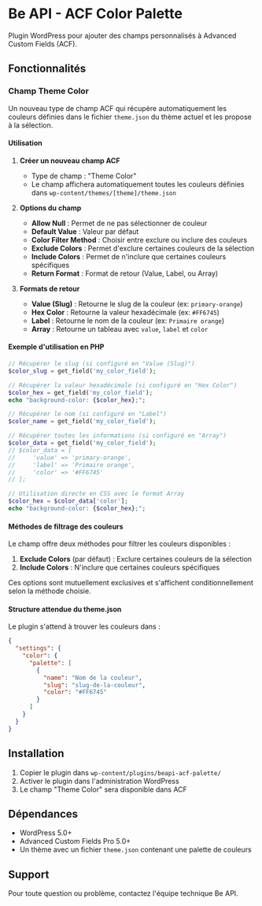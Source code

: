 # Be API - ACF Color Palette

Plugin WordPress pour ajouter des champs personnalisés à Advanced Custom Fields (ACF).

## Fonctionnalités

### Champ Theme Color

Un nouveau type de champ ACF qui récupère automatiquement les couleurs définies dans le fichier `theme.json` du thème actuel et les propose à la sélection.

#### Utilisation

1. **Créer un nouveau champ ACF**
   - Type de champ : "Theme Color"
   - Le champ affichera automatiquement toutes les couleurs définies dans `wp-content/themes/[theme]/theme.json`

2. **Options du champ**
   - **Allow Null** : Permet de ne pas sélectionner de couleur
   - **Default Value** : Valeur par défaut
   - **Color Filter Method** : Choisir entre exclure ou inclure des couleurs
   - **Exclude Colors** : Permet d'exclure certaines couleurs de la sélection
   - **Include Colors** : Permet de n'inclure que certaines couleurs spécifiques
   - **Return Format** : Format de retour (Value, Label, ou Array)

3. **Formats de retour**
   - **Value (Slug)** : Retourne le slug de la couleur (ex: `primary-orange`)
   - **Hex Color** : Retourne la valeur hexadécimale (ex: `#FF6745`)
   - **Label** : Retourne le nom de la couleur (ex: `Primaire orange`)
   - **Array** : Retourne un tableau avec `value`, `label` et `color`

#### Exemple d'utilisation en PHP

```php
// Récupérer le slug (si configuré en "Value (Slug)")
$color_slug = get_field('my_color_field');

// Récupérer la valeur hexadécimale (si configuré en "Hex Color")
$color_hex = get_field('my_color_field');
echo "background-color: {$color_hex};";

// Récupérer le nom (si configuré en "Label")
$color_name = get_field('my_color_field');

// Récupérer toutes les informations (si configuré en "Array")
$color_data = get_field('my_color_field');
// $color_data = [
//     'value' => 'primary-orange',
//     'label' => 'Primaire orange',
//     'color' => '#FF6745'
// ];

// Utilisation directe en CSS avec le format Array
$color_hex = $color_data['color'];
echo "background-color: {$color_hex};";
```

#### Méthodes de filtrage des couleurs

Le champ offre deux méthodes pour filtrer les couleurs disponibles :

1. **Exclude Colors** (par défaut) : Exclure certaines couleurs de la sélection
2. **Include Colors** : N'inclure que certaines couleurs spécifiques

Ces options sont mutuellement exclusives et s'affichent conditionnellement selon la méthode choisie.

#### Structure attendue du theme.json

Le plugin s'attend à trouver les couleurs dans :

```json
{
  "settings": {
    "color": {
      "palette": [
        {
          "name": "Nom de la couleur",
          "slug": "slug-de-la-couleur",
          "color": "#FF6745"
        }
      ]
    }
  }
}
```

## Installation

1. Copier le plugin dans `wp-content/plugins/beapi-acf-palette/`
2. Activer le plugin dans l'administration WordPress
3. Le champ "Theme Color" sera disponible dans ACF

## Dépendances

- WordPress 5.0+
- Advanced Custom Fields Pro 5.0+
- Un thème avec un fichier `theme.json` contenant une palette de couleurs

## Support

Pour toute question ou problème, contactez l'équipe technique Be API.
